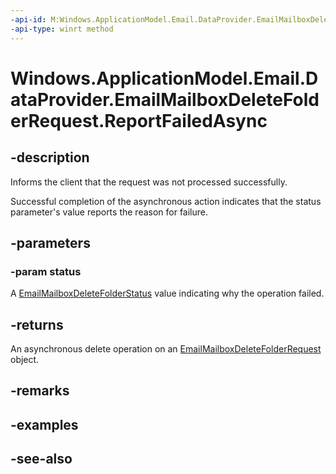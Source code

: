 ```yaml
---
-api-id: M:Windows.ApplicationModel.Email.DataProvider.EmailMailboxDeleteFolderRequest.ReportFailedAsync(Windows.ApplicationModel.Email.EmailMailboxDeleteFolderStatus)
-api-type: winrt method
---
```


<!-- Method syntax
public Windows.Foundation.IAsyncAction ReportFailedAsync(Windows.ApplicationModel.Email.EmailMailboxDeleteFolderStatus status)
-->

# Windows.ApplicationModel.Email.DataProvider.EmailMailboxDeleteFolderRequest.ReportFailedAsync

## -description
Informs the client that the request was not processed successfully.

Successful completion of the asynchronous action indicates that the status parameter's value reports the reason for failure.

## -parameters
### -param status
A [EmailMailboxDeleteFolderStatus](../windows.applicationmodel.email/emailmailboxdeletefolderstatus.md) value indicating why the operation failed.

## -returns
An asynchronous delete operation on an [EmailMailboxDeleteFolderRequest](emailmailboxdeletefolderrequest.md) object.

## -remarks

## -examples

## -see-also
